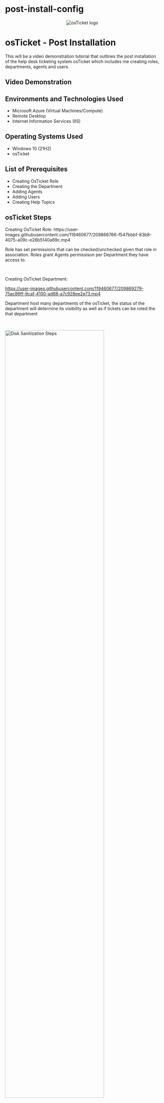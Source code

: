 # post-install-config

<p align="center">
<img src="https://i.imgur.com/Clzj7Xs.png" alt="osTicket logo"/>
</p>

<h1>osTicket - Post Installation</h1>
This will be a video demonstration tutorial that outlines the post installation of the help desk ticketing system osTicket which includes me creating roles, departments, agents and users.<br />


<h2>Video Demonstration</h2>



<h2>Environments and Technologies Used</h2>

- Microsoft Azure (Virtual Machines/Compute)
- Remote Desktop
- Internet Information Services (IIS)

<h2>Operating Systems Used </h2>

- Windows 10</b> (21H2)
- osTicket

<h2>List of Prerequisites</h2>

- Creating OsTicket Role
- Creating the Department
- Adding Agents
- Adding Users
- Creating Help Topics

<h2>osTicket Steps</h2>

<p> Creating OsTicket Role:
https://user-images.githubusercontent.com/119460677/209866766-f547bbb1-83b8-4075-a09c-e26b5140a69c.mp4
</p>
<p>
  Role has set permissions that can be checked/unchecked given that role in association. Roles grant Agents permissison per Department they have access to.
</p>
<br />

<p> Creating OsTicket Department:

https://user-images.githubusercontent.com/119460677/209869279-75ac86ff-9caf-4100-ad88-a7c928ee2e73.mp4


</p>
<p>
 Department host many departments of the osTicket, the status of the department will determine its visibility as well as if tickets can be roted the that department
</p>
<br />



<p>
<img src="(https://i.imgur.com/hd9gIRz.mp4)" height="80%" width="80%" alt="Disk Sanitization Steps"/>
</p>
<p>
Lorem ipsum dolor sit amet, consectetur adipiscing elit, sed do eiusmod tempor incididunt ut labore et dolore magna aliqua. Ut enim ad minim veniam, quis nostrud exercitation ullamco laboris nisi ut aliquip ex ea commodo consequat. Duis aute irure dolor in reprehenderit in voluptate velit esse cillum dolore eu fugiat nulla pariatur.
</p>
<br />

<p>
<img src="https://i.imgur.com/DJmEXEB.png" height="80%" width="80%" alt="Disk Sanitization Steps"/>
</p>
<p>
Lorem ipsum dolor sit amet, consectetur adipiscing elit, sed do eiusmod tempor incididunt ut labore et dolore magna aliqua. Ut enim ad minim veniam, quis nostrud exercitation ullamco laboris nisi ut aliquip ex ea commodo consequat. Duis aute irure dolor in reprehenderit in voluptate velit esse cillum dolore eu fugiat nulla pariatur.
</p>
<br />
